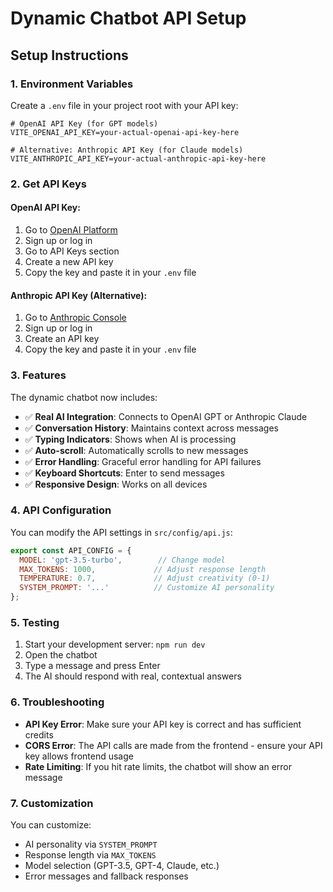 # Dynamic Chatbot API Setup

## Setup Instructions

### 1. Environment Variables
Create a `.env` file in your project root with your API key:

```env
# OpenAI API Key (for GPT models)
VITE_OPENAI_API_KEY=your-actual-openai-api-key-here

# Alternative: Anthropic API Key (for Claude models)
VITE_ANTHROPIC_API_KEY=your-actual-anthropic-api-key-here
```

### 2. Get API Keys

#### OpenAI API Key:
1. Go to [OpenAI Platform](https://platform.openai.com/)
2. Sign up or log in
3. Go to API Keys section
4. Create a new API key
5. Copy the key and paste it in your `.env` file

#### Anthropic API Key (Alternative):
1. Go to [Anthropic Console](https://console.anthropic.com/)
2. Sign up or log in
3. Create an API key
4. Copy the key and paste it in your `.env` file

### 3. Features

The dynamic chatbot now includes:

- ✅ **Real AI Integration**: Connects to OpenAI GPT or Anthropic Claude
- ✅ **Conversation History**: Maintains context across messages
- ✅ **Typing Indicators**: Shows when AI is processing
- ✅ **Auto-scroll**: Automatically scrolls to new messages
- ✅ **Error Handling**: Graceful error handling for API failures
- ✅ **Keyboard Shortcuts**: Enter to send messages
- ✅ **Responsive Design**: Works on all devices

### 4. API Configuration

You can modify the API settings in `src/config/api.js`:

```javascript
export const API_CONFIG = {
  MODEL: 'gpt-3.5-turbo',        // Change model
  MAX_TOKENS: 1000,             // Adjust response length
  TEMPERATURE: 0.7,             // Adjust creativity (0-1)
  SYSTEM_PROMPT: '...'          // Customize AI personality
};
```

### 5. Testing

1. Start your development server: `npm run dev`
2. Open the chatbot
3. Type a message and press Enter
4. The AI should respond with real, contextual answers

### 6. Troubleshooting

- **API Key Error**: Make sure your API key is correct and has sufficient credits
- **CORS Error**: The API calls are made from the frontend - ensure your API key allows frontend usage
- **Rate Limiting**: If you hit rate limits, the chatbot will show an error message

### 7. Customization

You can customize:
- AI personality via `SYSTEM_PROMPT`
- Response length via `MAX_TOKENS`
- Model selection (GPT-3.5, GPT-4, Claude, etc.)
- Error messages and fallback responses
